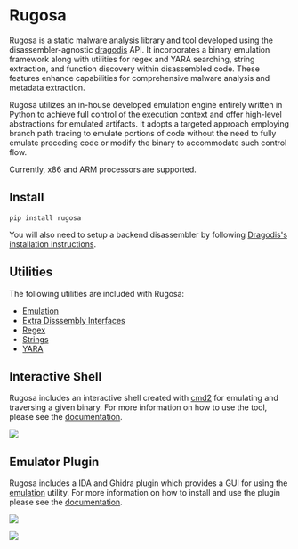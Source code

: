 # Rugosa

Rugosa is a static malware analysis library and tool developed using the disassembler-agnostic 
[dragodis](https://github.com/dod-cyber-crime-center/dragodis) API. It incorporates a binary emulation framework along with
utilities for regex and YARA searching, string extraction, and function discovery within disassembled code.
These features enhance capabilities for comprehensive malware analysis and metadata extraction.

Rugosa utilizes an in-house developed emulation engine entirely written in Python to achieve full control of the execution
context and offer high-level abstractions for emulated artifacts. 
It adopts a targeted approach employing branch path tracing to emulate portions of code without the need to fully
emulate preceding code or modify the binary to accommodate such control flow.

Currently, x86 and ARM processors are supported.


## Install

```
pip install rugosa
```

You will also need to setup a backend disassembler by following [Dragodis's installation instructions](https://github.com/Defense-Cyber-Crime-Center/dragodis/blob/master/docs/install.rst).


## Utilities

The following utilities are included with Rugosa:
- [Emulation](./docs/CPUEmulation.md)
- [Extra Disssembly Interfaces](./rugosa/disassembly.py)
- [Regex](./docs/Regex.md)
- [Strings](./rugosa/strings.py)
- [YARA](./docs/YARA.md)


## Interactive Shell

Rugosa includes an interactive shell created with [cmd2](https://cmd2.readthedocs.io) for emulating and traversing a given binary.
For more information on how to use the tool, please see the [documentation](./docs/Shell.md).

![](docs/assets/shell.gif)


## Emulator Plugin

Rugosa includes a IDA and Ghidra plugin which provides a GUI for using the [emulation](./docs/CPUEmulation.md) utility.
For more information on how to install and use the plugin please see the [documentation](./docs/EmulatorPlugin.md).

![](docs/assets/ida_overview.png)

![](docs/assets/ghidra_overview.png)
